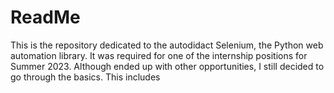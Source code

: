 # ReadMe

This is the repository dedicated to the autodidact Selenium, the Python web automation library. It was required for one of the internship positions for Summer 2023. Although ended up with other opportunities, I still decided to go through the basics. This includes
